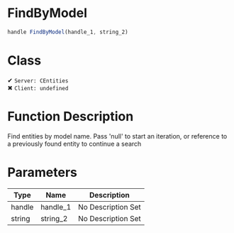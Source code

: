 # FindByModel
```js
handle FindByModel(handle_1, string_2)
```
# Class
✔ `Server: CEntities`  
✖ `Client: undefined`  

# Function Description
Find entities by model name. Pass 'null' to start an iteration, or reference to a previously found entity to continue a search
# Parameters
Type|Name|Description
--|--|--
handle|handle_1|No Description Set
string|string_2|No Description Set
